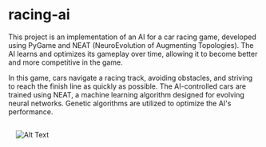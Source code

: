 # racing-ai
<div>
<p>This project is an implementation of an AI for a car racing game, developed using PyGame and NEAT (NeuroEvolution of Augmenting Topologies). The AI learns and optimizes its gameplay over time, allowing it to become better and more competitive in the game.</p>
<p>In this game, cars navigate a racing track, avoiding obstacles, and striving to reach the finish line as quickly as possible. The AI-controlled cars are trained using NEAT, a machine learning algorithm designed for evolving neural networks. Genetic algorithms are utilized to optimize the AI's performance.</p>
</div>
<div>
<img src="gifairacingcars.gif" alt="Alt Text" style="margin:15px;">
</div>

